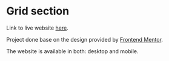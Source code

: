 # Grid section

Link to live website [here](https://karolwolowiec.github.io/grid-section/).

Project done base on the design provided by [Frontend Mentor](https://www.frontendmentor.io/challenges/testimonials-grid-section-Nnw6J7Un7).

The website is available in both: desktop and mobile.
